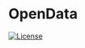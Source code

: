 # OpenData
 
[![License](https://img.shields.io/github/license/italia/bootstrap-italia.svg)](https://github.com/italia/bootstrap-italia/blob/master/LICENSE)
